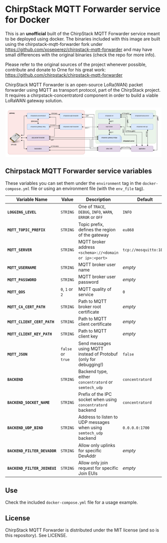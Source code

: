 # ChirpStack MQTT Forwarder service for Docker

This is an **unofficial** built of the ChirpStack MQTT Forwarder service meant to be deployed using docker. The binaries included with this image are built using the chirpstack-mqtt-forwarder fork under https://github.com/xoseperez/chirpstack-mqtt-forwarder and may have small differences with the original binaries (check the repo for more info).

Please refer to the original sources of the project whenever possible, contribute and donate to Orne for his great work: https://github.com/chirpstack/chirpstack-mqtt-forwarder

ChirpStack MQTT Forwarder is an open-source LoRa(WAN) packet forwarder using MQTT as transport protocol, part of the ChirpStack project. It requires a chirpstack-concentratord component in order to build a viable LoRaWAN gateway solution.

![ChirpStack Architecture](./assets/chirpstack_arch.png)


## Chirpstack MQTT Forwarder service variables

These variables you can set them under the `environment` tag in the `docker-compose.yml` file or using an environment file (with the `env_file` tag). 

Variable Name | Value | Description | Default
--- | --- | --- | ---
**`LOGGING_LEVEL`** | `STRING` | One of `TRACE`, `DEBUG`, `INFO`, `WARN`, `ERROR` or `OFF` | `INFO`
**`MQTT_TOPIC_PREFIX`** | `STRING` | Topic prefix, defines the region of the gateway | `eu868`
**`MQTT_SERVER`** | `STRING` | MQTT broker address `<schema>://<domain or ip>:<port>` | `tcp://mosquitto:1883`
**`MQTT_USERNAME`** | `STRING` | MQTT broker user name | *empty*
**`MQTT_PASSWORD`** | `STRING` | MQTT broker user password | *empty*
**`MQTT_QOS`** | `0`, `1` or `2` | MQTT quality of service | `0`
**`MQTT_CA_CERT_PATH`** | `STRING` | Path to MQTT broker root certificate | *empty*
**`MQTT_CLIENT_CERT_PATH`** | `STRING` | Path to MQTT client certificate | *empty*
**`MQTT_CLIENT_KEY_PATH`** | `STRING` | Path to MQTT client key | *empty*
**`MQTT_JSON`** | `false` or `true` | Send messages using MQTT instead of Protobuf (only for debugging!) | `false`
**`BACKEND`** | `STRING` | Backend type, either `concentratord` or `semtech_udp` | `concentratord`
**`BACKEND_SOCKET_NAME`** | `STRING` | Prefix of the IPC socket when using `concentratord` backend | `concentratord`
**`BACKEND_UDP_BIND`** | `STRING` | Address to listen to UDP messages when using `semtech_udp` backend | `0.0.0.0:1700`
**`BACKEND_FILTER_DEVADDR`** | `STRING` | Allow only uplinks for specific DevAddr | *empty*
**`BACKEND_FILTER_JOINEUI`** | `STRING` | Allow only join request for specific Join EUIs | *empty*

## Use

Check the included `docker-compose.yml` file for a usage example.


## License

ChirpStack MQTT Forwarder is distributed under the MIT license (and so is this repository). See LICENSE.



